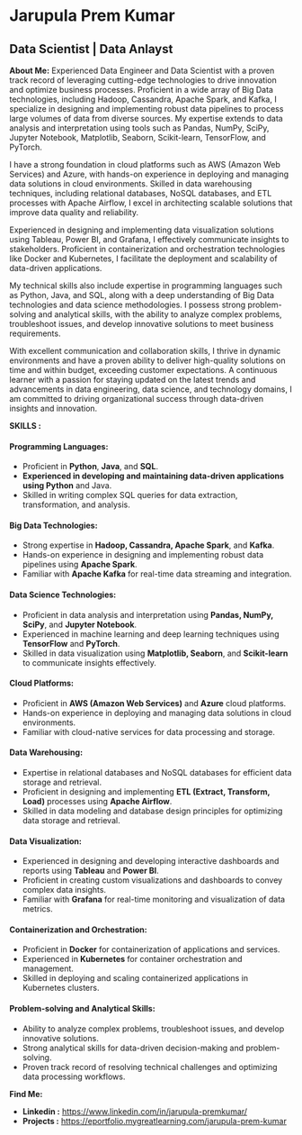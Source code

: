# Jarupula Prem Kumar
## Data Scientist | Data Anlayst
**About Me:**
Experienced Data Engineer and Data Scientist with a proven track record of leveraging cutting-edge technologies to drive innovation and optimize business processes. Proficient in a wide array of Big Data technologies, including Hadoop, Cassandra, Apache Spark, and Kafka, I specialize in designing and implementing robust data pipelines to process large volumes of data from diverse sources. My expertise extends to data analysis and interpretation using tools such as Pandas, NumPy, SciPy, Jupyter Notebook, Matplotlib, Seaborn, Scikit-learn, TensorFlow, and PyTorch.

I have a strong foundation in cloud platforms such as AWS (Amazon Web Services) and Azure, with hands-on experience in deploying and managing data solutions in cloud environments. Skilled in data warehousing techniques, including relational databases, NoSQL databases, and ETL processes with Apache Airflow, I excel in architecting scalable solutions that improve data quality and reliability.

Experienced in designing and implementing data visualization solutions using Tableau, Power BI, and Grafana, I effectively communicate insights to stakeholders. Proficient in containerization and orchestration technologies like Docker and Kubernetes, I facilitate the deployment and scalability of data-driven applications.

My technical skills also include expertise in programming languages such as Python, Java, and SQL, along with a deep understanding of Big Data technologies and data science methodologies. I possess strong problem-solving and analytical skills, with the ability to analyze complex problems, troubleshoot issues, and develop innovative solutions to meet business requirements.

With excellent communication and collaboration skills, I thrive in dynamic environments and have a proven ability to deliver high-quality solutions on time and within budget, exceeding customer expectations. A continuous learner with a passion for staying updated on the latest trends and advancements in data engineering, data science, and technology domains, I am committed to driving organizational success through data-driven insights and innovation.

**SKILLS :**</br>
#### Programming Languages:

- Proficient in **Python**, **Java**, and **SQL**.
- **Experienced in developing and maintaining data-driven applications using Python** and Java.
- Skilled in writing complex SQL queries for data extraction, transformation, and analysis.

#### Big Data Technologies:

- Strong expertise in **Hadoop, Cassandra, Apache Spark**, and **Kafka**.
- Hands-on experience in designing and implementing robust data pipelines using **Apache Spark**.
- Familiar with **Apache Kafka** for real-time data streaming and integration.

#### Data Science Technologies:

- Proficient in data analysis and interpretation using **Pandas, NumPy, SciPy**, and **Jupyter Notebook**.
- Experienced in machine learning and deep learning techniques using **TensorFlow** and **PyTorch**.
- Skilled in data visualization using **Matplotlib, Seaborn**, and **Scikit-learn** to communicate insights effectively.

#### Cloud Platforms:

- Proficient in **AWS (Amazon Web Services)** and **Azure** cloud platforms.
- Hands-on experience in deploying and managing data solutions in cloud environments.
- Familiar with cloud-native services for data processing and storage.

#### Data Warehousing:

- Expertise in relational databases and NoSQL databases for efficient data storage and retrieval.
- Proficient in designing and implementing **ETL (Extract, Transform, Load)** processes using **Apache Airflow**.
- Skilled in data modeling and database design principles for optimizing data storage and retrieval.

#### Data Visualization:

- Experienced in designing and developing interactive dashboards and reports using **Tableau** and **Power BI**.
- Proficient in creating custom visualizations and dashboards to convey complex data insights.
- Familiar with **Grafana** for real-time monitoring and visualization of data metrics.

#### Containerization and Orchestration:

- Proficient in **Docker** for containerization of applications and services.
- Experienced in **Kubernetes** for container orchestration and management.
- Skilled in deploying and scaling containerized applications in Kubernetes clusters.

#### Problem-solving and Analytical Skills:

- Ability to analyze complex problems, troubleshoot issues, and develop innovative solutions.
- Strong analytical skills for data-driven decision-making and problem-solving.
- Proven track record of resolving technical challenges and optimizing data processing workflows.
  
**Find Me:**</br>
  - <b> Linkedin :</b> https://www.linkedin.com/in/jarupula-premkumar/
  - <b> Projects :</b> https://eportfolio.mygreatlearning.com/jarupula-prem-kumar
  
